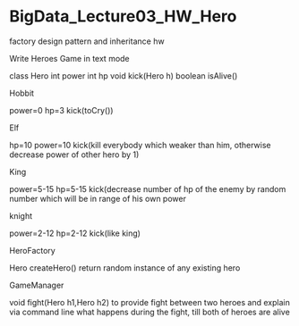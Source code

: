 # BigData_Lecture03_HW_Hero
factory design pattern and inheritance hw


Write Heroes Game in text mode

class Hero
int power
int hp
void kick(Hero h)
boolean isAlive()


Hobbit 

power=0 hp=3 kick(toCry())

Elf

hp=10 power=10 kick(kill everybody which weaker than him, otherwise decrease power of other hero by 1)

King

power=5-15 hp=5-15 kick(decrease number of hp of the enemy by random number which will be in range of his own power

knight 

power=2-12 hp=2-12 kick(like king)

HeroFactory

Hero createHero() return random instance of any existing hero

GameManager

void fight(Hero h1,Hero h2)
to provide fight between two heroes and explain via command line what happens during the fight, till both of
heroes are alive

